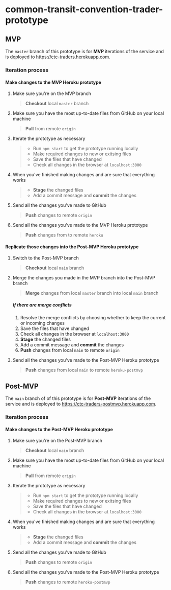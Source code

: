 
# common-transit-convention-trader-prototype

## MVP
The `master` branch of this prototype is for **MVP** iterations of the service and is deployed to https://ctc-traders.herokuapp.com.

### Iteration process

#### Make changes to the MVP Heroku prototype
1.  Make sure you're on the MVP branch
    > **Checkout** local `master` branch

2.  Make sure you have the most up-to-date files from GitHub on your local machine
    > **Pull** from remote `origin`

3.  Iterate the prototype as necessary
    > - Run `npm start` to get the prototype running locally
    > - Make required changes to new or exitsing files
    > - Save the files that have changed
    > - Check all changes in the browser at `localhost:3000`

4.  When you've finished making changes and are sure that everything works
    > - **Stage** the changed files
    > - Add a commit message and **commit** the changes

5.  Send all the changes you've made to GitHub
    > **Push** changes to remote `origin`

6.  Send all the changes you've made to the MVP Heroku prototype
    > **Push** changes from to remote `heroku`

#### Replicate those changes into the Post-MVP Heroku prototype
1.  Switch to the Post-MVP branch
    > **Checkout** local `main` branch

2.  Merge the changes you made in the MVP branch into the Post-MVP branch
    > **Merge** changes from local `master` branch into local `main` branch

    ##### If there are merge conflicts
    1.    Resolve the merge conflicts by choosing whether to keep the current or incoming changes
    2.    Save the files that have changed
    3.    Check all changes in the browser at `localhost:3000`
    4.    **Stage** the changed files
    5.    Add a commit message and **commit** the changes
    6.    **Push** changes from local `main` to remote `origin`

3.  Send all the changes you've made to the Post-MVP Heroku prototype
    > **Push** changes from local `main` to remote `heroku-postmvp`

## Post-MVP
The `main` branch of of this prototype is for **Post-MVP** iterations of the service and is deployed to https://ctc-traders-postmvp.herokuapp.com.

### Iteration process

#### Make changes to the Post-MVP Heroku prototype
1.  Make sure you're on the Post-MVP branch
    > **Checkout** local `main` branch

2.  Make sure you have the most up-to-date files from GitHub on your local machine
    > **Pull** from remote `origin`

3.  Iterate the prototype as necessary
    > - Run `npm start` to get the prototype running locally
    > - Make required changes to new or exitsing files
    > - Save the files that have changed
    > - Check all changes in the browser at `localhost:3000`

4.  When you've finished making changes and are sure that everything works
    > - **Stage** the changed files
    > - Add a commit message and **commit** the changes


5.  Send all the changes you've made to GitHub
    > **Push** changes to remote `origin`

6.  Send all the changes you've made to the Post-MVP Heroku prototype
    > **Push** changes to remote `heroku-postmvp`


